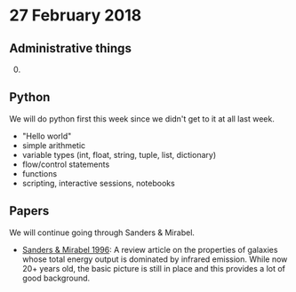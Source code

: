 # 27 February 2018

## Administrative things

0. 

## Python

We will do python first this week since we didn't get to it at all last week.

* "Hello world"
* simple arithmetic
* variable types (int, float, string, tuple, list, dictionary)
* flow/control statements
* functions
* scripting, interactive sessions, notebooks

## Papers

We will continue going through Sanders & Mirabel.

* [Sanders & Mirabel 1996](https://ui.adsabs.harvard.edu/#abs/1996ARA&A..34..749S/abstract): A review article on the properties of galaxies whose total energy output is dominated by infrared emission. While now 20+ years old, the basic picture is still in place and this provides a lot of good background.

